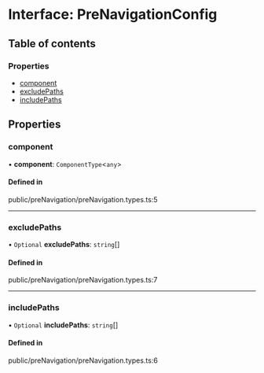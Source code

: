 # Interface: PreNavigationConfig

## Table of contents

### Properties

- [component](../wiki/PreNavigationConfig#component)
- [excludePaths](../wiki/PreNavigationConfig#excludepaths)
- [includePaths](../wiki/PreNavigationConfig#includepaths)

## Properties

### component

• **component**: `ComponentType`<`any`\>

#### Defined in

public/preNavigation/preNavigation.types.ts:5

___

### excludePaths

• `Optional` **excludePaths**: `string`[]

#### Defined in

public/preNavigation/preNavigation.types.ts:7

___

### includePaths

• `Optional` **includePaths**: `string`[]

#### Defined in

public/preNavigation/preNavigation.types.ts:6

